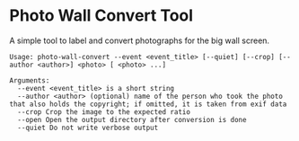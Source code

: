 # Photo Wall Convert Tool
A simple tool to label and convert photographs for the big wall screen.

```
Usage: photo-wall-convert --event <event_title> [--quiet] [--crop] [--author <author>] <photo> [ <photo> ...]

Arguments:
  --event <event_title> is a short string
  --author <author> (optional) name of the person who took the photo that also holds the copyright; if omitted, it is taken from exif data
  --crop Crop the image to the expected ratio
  --open Open the output directory after conversion is done
  --quiet Do not write verbose output
```

